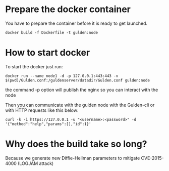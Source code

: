 # Prepare the docker container
You have to prepare the container before it is ready to get launched.

```
docker build -f Dockerfile -t gulden:node
```
# How to start docker
To start the docker just run:

```
docker run --name node1 -d -p 127.0.0.1:443:443 -v $(pwd)/Gulden.conf:/guldenserver/datadir/Gulden.conf gulden:node
```

the command -p option will publish the nginx so you can interact with the node

Then you can communicate with the gulden node with the Gulden-cli or with HTTP requests like this below:

```
curl -k -i https://127.0.0.1 -u "<username>:<password>" -d '{"method":"help","params":[],"id":1}'
```

# Why does the build take so long?
Because we generate new Diffie-Hellman parameters to mitigate CVE-2015-4000 (LOGJAM attack)